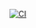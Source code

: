 [![CI](https://github.com/alexbogovich/clausewitz/actions/workflows/main.yml/badge.svg)](https://github.com/alexbogovich/clausewitz/actions/workflows/main.yml)

